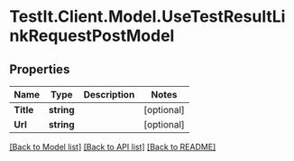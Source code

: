 # TestIt.Client.Model.UseTestResultLinkRequestPostModel

## Properties

Name | Type | Description | Notes
------------ | ------------- | ------------- | -------------
**Title** | **string** |  | [optional] 
**Url** | **string** |  | [optional] 

[[Back to Model list]](../README.md#documentation-for-models) [[Back to API list]](../README.md#documentation-for-api-endpoints) [[Back to README]](../README.md)


